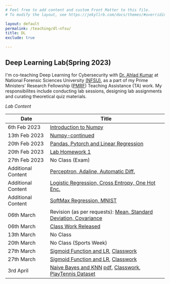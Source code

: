 ```yaml
---
# Feel free to add content and custom Front Matter to this file.
# To modify the layout, see https://jekyllrb.com/docs/themes/#overriding-theme-defaults

layout: default
permalink: /teaching/dl-nfsu/
title: DL
exclude: true

---
```



## **Deep Learning Lab(Spring 2023)**

I'm co-teaching Deep Learning for Cybersecurity with [Dr. Ahlad Kumar](https://nfsu.ac.in/Faculty/profile?userid=163) at National Forensic Sciences University [(NFSU)](https://www.nfsu.ac.in/), as a part of my Prime Ministers' Research Fellowship ([PMRF](https://www.pmrf.in/)) Teaching Assistance (TA) work. My responsibilites include conducting lab sessions, designing lab assignments and curating theoretical quiz materials.

*Lab Content*

| Date | Title |
|--|--|
| 6th Feb 2023 | [Introduction to Numpy](/teaching-content/deep-learning-nfsu-2023/lab1-lab-2-Numpy.pdf) |
|13th Feb 2023|[Numpy-continued](/teaching-content/deep-learning-nfsu-2023/lab1-lab-2-Numpy.pdf)|
|20th Feb 2023| [Pandas, Pytorch and Linear Regression](/teaching-content/deep-learning-nfsu-2023/lab-3-pandas-pytorch--data-handling-LR.pdf)
|20th Feb 2023 | [Lab Homework 1](/teaching-content/deep-learning-nfsu-2023/assignment-1-questions.pdf) |
| 27th Feb 2023 | No Class (Exam)|
| Additional Content | [Perceptron, Adaline, Automatic Diff.](/teaching-content/deep-learning-nfsu-2023/lab-4-perceptron-adaline-torchDiff.pdf)|
| Additional Content | [Logistic Regression, Cross Entropy, One Hot Enc.](/teaching-content/deep-learning-nfsu-2023/lab-5-logistic-regression-cross-entropy-one-hot-encoding.pdf)|
| Additional Content | [SoftMax Regression, MNIST](/teaching-content/deep-learning-nfsu-2023/lab-6-softmax-regression.pdf)|
| 06th March| Revision (as per requests): [Mean, Standard Deviation, Covariance](/teaching-content/deep-learning-nfsu-2023/lab-4-NFSU.pdf) | 
| 06th March| [Class Work Released](/teaching-content/deep-learning-nfsu-2023/lab-4-NFSU-classwork.pdf) |
| 13th March| No Class |
| 20th March| No Class (Sports Week) |
| 27th March| [Sigmoid Function and LR](/teaching-content/deep-learning-nfsu-2023/lab-5-NFSU.pdf), [Classwork](/teaching-content/deep-learning-nfsu-2023/lab-5-NFSU-classwork-questions.pdf) |
| 27th March| [Sigmoid Function and LR](/teaching-content/deep-learning-nfsu-2023/lab-5-NFSU.pdf), [Classwork](/teaching-content/deep-learning-nfsu-2023/lab-5-NFSU-classwork-questions.pdf) |
|3rd April | [Naive Bayes and KNN](/teaching-content/deep-learning-nfsu-2023/lab-6-Naive-Bayes-KNN.ipynb) [pdf](/teaching-content/deep-learning-nfsu-2023/lab-6-Naive-Bayes-KNN.pdf), [Classwork](/teaching-content/deep-learning-nfsu-2023/lab-6-Naive-Bayes-Questions.ipynb), [PlayTennis Dataset](/teaching-content/deep-learning-nfsu-2023/PlayTennis.csv)|

